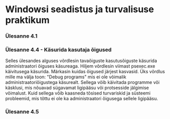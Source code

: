 # Windowsi seadistus ja turvalisuse praktikum


### Ülesanne 4.1 

### Ülesanne 4.4 - Käsurida kasutaja õigused

Selles ülesandes alguses võrdlesin tavaõiguste kasutusõiguste käsurida administraatori õiguses käsureaga. Hiljem võrdlesin viimast psexec.exe käivitusega käsurida.
Märkasin kuidas õigused järjest kasvasid. Üks võrdlus mille ma välja toon: "Debug programs" mis ei ole võimalik administraatoriõigustega käsurealt. Sellega võib käivitada programme või käsklusi, mis nõuavad sügavamat ligipääsu või protsesside jälgimise võimalust. Kuid sellega võib kaasneda tõsised turvariskid ja süsteemi probleemid, mis tõttu ei ole ka administraatori õigusega sellele ligipääsu.

### Ülesanne 4.5


